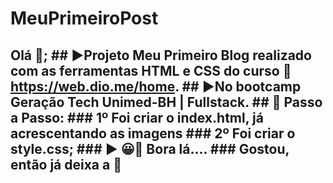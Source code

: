 # MeuPrimeiroPost
## Olá 👋; ## ▶Projeto Meu Primeiro Blog realizado com as ferramentas HTML e CSS do curso  https://web.dio.me/home. ## ▶No bootcamp Geração Tech Unimed-BH | Fullstack.  ## 🚀 Passo a Passo: ### 1º Foi criar o index.html, já acrescentando as imagens  ### 2º Foi criar o style.css; ### ▶ 😀👀 Bora lá.... ### Gostou, então já deixa a 🌟
